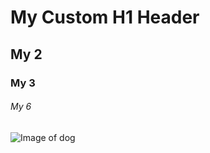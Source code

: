 # My Custom H1 Header

## My 2

### My 3

###### My 6

![Image of dog](https://i.natgeofe.com/n/4f5aaece-3300-41a4-b2a8-ed2708a0a27c/domestic-dog_thumb_square.jpg)

